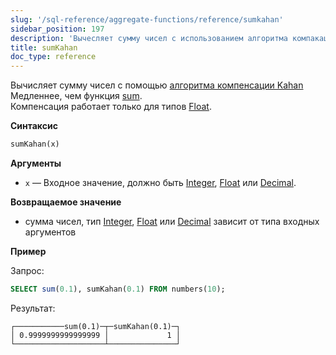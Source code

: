 ```yaml
---
slug: '/sql-reference/aggregate-functions/reference/sumkahan'
sidebar_position: 197
description: 'Вычесляет сумму чисел с использованием алгоритма компакации суммы'
title: sumKahan
doc_type: reference
---
```

Вычисляет сумму чисел с помощью [алгоритма компенсации Kahan](https://en.wikipedia.org/wiki/Kahan_summation_algorithm)  
Медленнее, чем функция [sum](./sum.md).  
Компенсация работает только для типов [Float](../../../sql-reference/data-types/float.md).

**Синтаксис**

```sql
sumKahan(x)
```

**Аргументы**

- `x` — Входное значение, должно быть [Integer](../../../sql-reference/data-types/int-uint.md), [Float](../../../sql-reference/data-types/float.md) или [Decimal](../../../sql-reference/data-types/decimal.md).

**Возвращаемое значение**

- сумма чисел, тип [Integer](../../../sql-reference/data-types/int-uint.md), [Float](../../../sql-reference/data-types/float.md) или [Decimal](../../../sql-reference/data-types/decimal.md) зависит от типа входных аргументов

**Пример**

Запрос:

```sql
SELECT sum(0.1), sumKahan(0.1) FROM numbers(10);
```

Результат:

```text
┌───────────sum(0.1)─┬─sumKahan(0.1)─┐
│ 0.9999999999999999 │             1 │
└────────────────────┴───────────────┘
```
